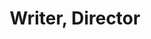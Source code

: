 ---
title: Writer, Director
position: 33
name: Seth Worley
bio: |-
    Seth Worley is the writer/director of short films and branded content for clients like JJ Abrams's Bad Robot, Red Giant, Film Riot, Sandwich Video, and Steve Taylor.

    Known for his ability to balance character-driven comedy with high-concept spectacle, his short films include the genre-bending/Webby-winning Plot Device, Seussian fable Old/New: Narrated by Patton Oswalt, dark comedy Real Gone (winner of the Music Bed Film Festival judge's choice award), sci-fi action set piece Tempo (one of Slate's \"Six Best Sci-Fi Shorts of 2012\"), and the \"24-meets-Take-Your-Daughter-To-Work-Day\" dramedy Form 17.

    In 2017, he co-founded the company Plot Devices to manufacture tools and resources for screenwriters and story nerds. The company's first product, the Storyclock Notebook, was brought to life by 5,354 Kickstarter backers, raising over $120,000 in 30 days.

    His work has been featured in Forbes, USA Today, The Hollywood Reporter, Fast Company, Slate, io9, SlashFilm, HULU, The Tonight Show, and more.
Image: "/assets/images/educators/seth-worley.jpg"
Website: http://www.sethworley.com
Twitter: https://twitter.com/Awakeland3D
Facebook: http://www.facebook.com/directorsethworley
Instagram: http://instagram.com/awakeland3d
Youtube: 
Vimeo: 
--- 
